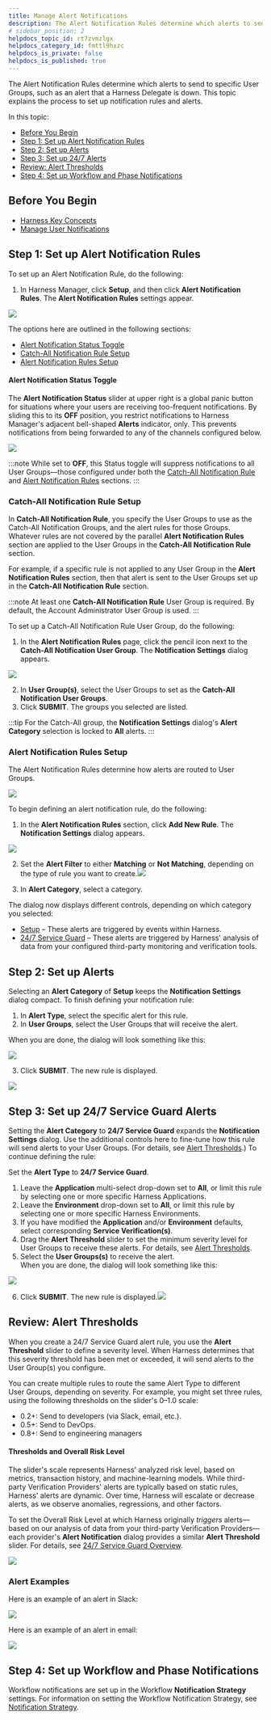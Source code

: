 ```yaml
---
title: Manage Alert Notifications
description: The Alert Notification Rules determine which alerts to send to specific User Groups, such as an alert that a Harness Delegate is down. This topic explains the process to set up notification rules and…
# sidebar_position: 2
helpdocs_topic_id: rt7zvmzlgx
helpdocs_category_id: fmttl9hxzc
helpdocs_is_private: false
helpdocs_is_published: true
---
```


The Alert Notification Rules determine which alerts to send to specific User Groups, such as an alert that a Harness Delegate is down. This topic explains the process to set up notification rules and alerts.

In this topic:

* [Before You Begin](#before-you-begin)
* [Step 1: Set up Alert Notification Rules](#step-1-set-up-alert-notification-rules)
* [Step 2: Set up Alerts](#step-2-set-up-alerts)
* [Step 3: Set up 24/7 Alerts](#step-3-set-up-247-service-guard-alerts)
* [Review: Alert Thresholds](#review-alert-thresholds)
* [Step 4: Set up Workflow and Phase Notifications](#step-4-set-up-workflow-and-phase-notifications)

## Before You Begin

* [Harness Key Concepts](../../../starthere-firstgen/harness-key-concepts.md)
* [Manage User Notifications](notification-groups.md)


## Step 1: Set up Alert Notification Rules

To set up an Alert Notification Rule, do the following:

1. In Harness Manager, click **Setup**, and then click **Alert Notification Rules**. The **Alert Notification Rules** settings appear.

![](./static/manage-alert-notifications-06.png)

The options here are outlined in the following sections:

* [Alert Notification Status Toggle](#alert-notification-status-toggle)
* [Catch-All Notification Rule Setup](#catch-all-notification-rule-setup)
* [Alert Notification Rules Setup](#alert-notification-rules-setup)


#### Alert Notification Status Toggle

The **Alert Notification Status** slider at upper right is a global panic button for situations where your users are receiving too-frequent notifications. By sliding this to its **OFF** position, you restrict notifications to Harness Manager's adjacent bell-shaped **Alerts** indicator, only. This prevents notifications from being forwarded to any of the channels configured below.

![](./static/manage-alert-notifications-07.png)

:::note
While set to **OFF**, this Status toggle will suppress notifications to all User Groups—those configured under both the [Catch-All Notification Rule](#catch-all-notification-rule-setup) and [Alert Notification Rules](#alert-notification-rules-setup) sections.
:::

### Catch-All Notification Rule Setup

In **Catch-All Notification Rule**, you specify the User Groups to use as the Catch-All Notification Groups, and the alert rules for those Groups. Whatever rules are not covered by the parallel **Alert Notification Rules** section are applied to the User Groups in the **Catch-All Notification Rule** section.

For example, if a specific rule is not applied to any User Group in the **Alert Notification Rules** section, then that alert is sent to the User Groups set up in the **Catch-All Notification Rule** section.

:::note
At least one **Catch-All Notification Rule** User Group is required. By default, the Account Administrator User Group is used.
:::

To set up a Catch-All Notification Rule User Group, do the following:

1. In the **Alert Notification Rules** page, click the pencil icon next to the **Catch-All Notification User Group**. The **Notification Settings** dialog appears.

![](./static/manage-alert-notifications-08.png)


2. In **User Group(s)**, select the User Groups to set as the **Catch-All Notification User Groups**.
3. Click **SUBMIT**. The groups you selected are listed.

:::tip
For the Catch-All group, the **Notification Settings** dialog's **Alert Category** selection is locked to **All** alerts.
:::

### Alert Notification Rules Setup

The Alert Notification Rules determine how alerts are routed to User Groups.

![](./static/manage-alert-notifications-09.png)

To begin defining an alert notification rule, do the following:

1. In the **Alert Notification Rules** section, click **Add New Rule**. The **Notification Settings** dialog appears.

![](./static/manage-alert-notifications-10.png)

2. Set the **Alert Filter** to either **Matching** or **Not Matching**, depending on the type of rule you want to create.![](./static/manage-alert-notifications-11.png)


3. In **Alert Category**, select a category.

The dialog now displays different controls, depending on which category you selected:

* [Setup](#step-2-set-up-alerts) – These alerts are triggered by events within Harness.
* [24/7 Service Guard](#step-3-set-up-247-service-guard-alerts) – These alerts are triggered by Harness' analysis of data from your configured third-party monitoring and verification tools.


## Step 2: Set up Alerts

Selecting an **Alert Category** of **Setup** keeps the **Notification Settings** dialog compact. To finish defining your notification rule:

1. In **Alert Type**, select the specific alert for this rule.
2. In **User Groups**, select the User Groups that will receive the alert.  
  
When you are done, the dialog will look something like this:

![](./static/manage-alert-notifications-12.png)

3. Click **SUBMIT**. The new rule is displayed.

![](./static/manage-alert-notifications-13.png)


## Step 3: Set up 24/7 Service Guard Alerts

Setting the **Alert Category** to **24/7 Service Guard** expands the **Notification Settings** dialog. Use the additional controls here to fine-tune how this rule will send alerts to your User Groups. (For details, see [Alert Thresholds](#thresholds).) To continue defining the rule:

Set the **Alert Type** to **24/7 Service Guard**.

1. Leave the **Application** multi-select drop-down set to **All**, or limit this rule by selecting one or more specific Harness Applications.
2. Leave the **Environment** drop-down set to **All**, or limit this rule by selecting one or more specific Harness Environments.
3. If you have modified the **Application** and/or **Environment** defaults, select corresponding **Service Verification(s)**.
4. Drag the **Alert Threshold** slider to set the minimum severity level for User Groups to receive these alerts. For details, see [Alert Thresholds](#thresholds).
5. Select the **User Groups(s)** to receive the alert.  
When you are done, the dialog will look something like this:

![](./static/manage-alert-notifications-14.png)

6. Click **SUBMIT**. The new rule is displayed.![](./static/manage-alert-notifications-15.png)


## Review: Alert Thresholds

When you create a 24/7 Service Guard alert rule, you use the **Alert Threshold** slider to define a severity level. When Harness determines that this severity threshold has been met or exceeded, it will send alerts to the User Group(s) you configure.

You can create multiple rules to route the same Alert Type to different User Groups, depending on severity. For example, you might set three rules, using the following thresholds on the slider's 0–1.0 scale:

* 0.2+: Send to developers (via Slack, email, etc.).
* 0.5+: Send to DevOps.
* 0.8+: Send to engineering managers

#### Thresholds and Overall Risk Level

The slider's scale represents Harness' analyzed risk level, based on metrics, transaction history, and machine-learning models. While third-party Verification Providers' alerts are typically based on static rules, Harness' alerts are dynamic. Over time, Harness will escalate or decrease alerts, as we observe anomalies, regressions, and other factors.

To set the Overall Risk Level at which Harness originally *triggers* alerts—based on our analysis of data from your third-party Verification Providers—each provider's **Alert Notification** dialog provides a similar **Alert Threshold** slider. For details, see [24/7 Service Guard Overview](../../../continuous-delivery/continuous-verification/continuous-verification-overview/concepts-cv/24-7-service-guard-overview.md).

![](./static/manage-alert-notifications-16.png)


### Alert Examples

Here is an example of an alert in Slack:

![](./static/manage-alert-notifications-17.png)

Here is an example of an alert in email:

![](./static/manage-alert-notifications-18.png)

## Step 4: Set up Workflow and Phase Notifications

Workflow notifications are set up in the Workflow **Notification Strategy** settings. For information on setting the Workflow Notification Strategy, see [Notification Strategy](../../../continuous-delivery/model-cd-pipeline/workflows/workflow-configuration.md#notification-strategy).

